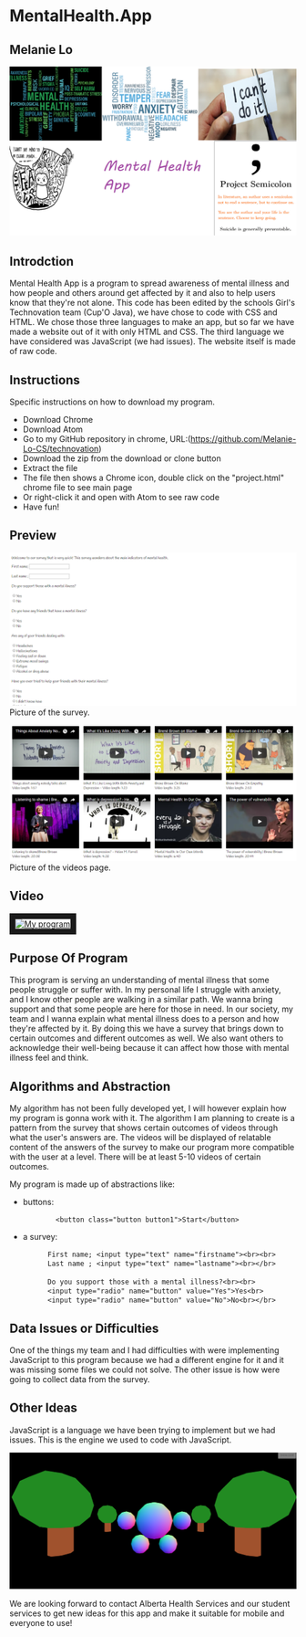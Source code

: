# MentalHealth.App
## Melanie Lo

![alt text](https://github.com/Melanie-Lo-CS/Presentation/blob/master/TITLE%20PAGE.png )

## Introdction

Mental Health App is a program to spread awareness of mental illness and how people and others around get affected by it and also to help users know that they're not alone. This code has been edited by the schools Girl's Technovation team (Cup'O Java), we have chose to code with CSS and HTML. We chose those three languages to make an app, but so far we have made a website out of it with only HTML and CSS. The third language we have considered was JavaScript (we had issues). The website itself is made of raw code.

## Instructions

Specific instructions on how to download my program. 

* Download Chrome
* Download Atom
* Go to my GitHub repository in chrome, URL:(https://github.com/Melanie-Lo-CS/technovation)
* Download the zip from the download or clone button
* Extract the file 
* The file then shows a Chrome icon, double click on the "project.html" chrome file to see main page
* Or right-click it and open with Atom to see raw code
* Have fun!


## Preview

![alt text](https://github.com/Melanie-Lo-CS/Presentation/blob/master/%231.PNG)
Picture of the survey.

![alt text](https://github.com/Melanie-Lo-CS/Presentation/blob/master/%232.PNG)
Picture of the videos page.

## Video

<a href="https://www.youtube.com/watch?v=TpjHn2EuEyw"
target="_blank"><img src="http://img.youtube.com/vi/TpjHn2EuEyw/0.jpg"
alt="My program" width="240" height="180" border="10" /></a>

## Purpose Of Program

This program is serving an understanding of mental illness that some people struggle or suffer with. In my personal life I struggle with anxiety, and I know other people are walking in a similar path. We wanna bring support and that some people are here for those in need. In our society, my team and I wanna explain what mental illness does to a person and how they're affected by it. By doing this we have a survey that brings down to certain outcomes and different outcomes as well. We also want others to acknowledge their well-being because it can affect how those with mental illness feel and think. 

## Algorithms and Abstraction

My algorithm has not been fully developed yet, I will however explain how my program is gonna work with it. The algorithm I am planning to create is a pattern from the survey that shows certain outcomes of videos through what the user's answers are. The videos will be displayed of relatable content of the answers of the survey to make our program more compatible with the user at a level. There will be at least 5-10 videos of certain outcomes. 

My program is made up of abstractions like:
* buttons: 



              <button class="button button1">Start</button>
              
              
* a survey: 


            First name; <input type="text" name="firstname"><br><br>
            Last name ; <input type="text" name="lastname"><br></br>

            Do you support those with a mental illness?<br><br>
            <input type="radio" name="button" value="Yes">Yes<br>
            <input type="radio" name="button" value="No">No<br></br>


## Data Issues or Difficulties

One of the things my team and I had difficulties with were implementing JavaScript to this program because we had a different engine for it and it was missing some files we could not solve. The other issue is how were going to collect data from the survey. 

## Other Ideas
JavaScript is a language we have been trying to implement but we had issues. This is the engine we used to code with JavaScript.

![alt text](https://github.com/Melanie-Lo-CS/Presentation/blob/master/%233.PNG)

We are looking forward to contact Alberta Health Services and our student services to get new ideas for this app and make it suitable for mobile and everyone to use!

